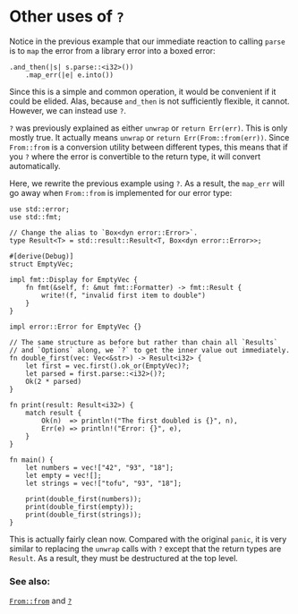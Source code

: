 # Other uses of `?`

Notice in the previous example that our immediate reaction to calling `parse` is to `map` the error from a library error into a boxed error:

```rust,ignore
.and_then(|s| s.parse::<i32>())
    .map_err(|e| e.into())
```

Since this is a simple and common operation, it would be convenient if it could be elided. Alas, because `and_then` is not sufficiently flexible, it cannot. However, we can instead use `?`.

`?` was previously explained as either `unwrap` or `return Err(err)`. This is only mostly true. It actually means `unwrap` or `return Err(From::from(err))`. Since `From::from` is a conversion utility between different types, this means that if you `?` where the error is convertible to the return type, it will convert automatically.

Here, we rewrite the previous example using `?`. As a result, the `map_err` will go away when `From::from` is implemented for our error type:

```rust,editable
use std::error;
use std::fmt;

// Change the alias to `Box<dyn error::Error>`.
type Result<T> = std::result::Result<T, Box<dyn error::Error>>;

#[derive(Debug)]
struct EmptyVec;

impl fmt::Display for EmptyVec {
    fn fmt(&self, f: &mut fmt::Formatter) -> fmt::Result {
        write!(f, "invalid first item to double")
    }
}

impl error::Error for EmptyVec {}

// The same structure as before but rather than chain all `Results`
// and `Options` along, we `?` to get the inner value out immediately.
fn double_first(vec: Vec<&str>) -> Result<i32> {
    let first = vec.first().ok_or(EmptyVec)?;
    let parsed = first.parse::<i32>()?;
    Ok(2 * parsed)
}

fn print(result: Result<i32>) {
    match result {
        Ok(n)  => println!("The first doubled is {}", n),
        Err(e) => println!("Error: {}", e),
    }
}

fn main() {
    let numbers = vec!["42", "93", "18"];
    let empty = vec![];
    let strings = vec!["tofu", "93", "18"];

    print(double_first(numbers));
    print(double_first(empty));
    print(double_first(strings));
}
```

This is actually fairly clean now. Compared with the original `panic`, it is very similar to replacing the `unwrap` calls with `?` except that the return types are `Result`. As a result, they must be destructured at the top level.

### See also:

[`From::from`][from] and [`?`][q_mark]

[from]: https://doc.rust-lang.org/std/convert/trait.From.html
[q_mark]: https://doc.rust-lang.org/reference/expressions/operator-expr.html#the-question-mark-operator
